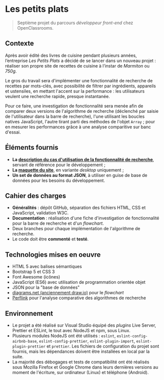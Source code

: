 # Les petits plats

> Septième projet du parcours _développeur front-end_ chez OpenClassrooms.

## Contexte

Après avoir édité des livres de cuisine pendant plusieurs années, l’entreprise _Les Petits Plats_ a décidé de se lancer dans un nouveau projet : réaliser son propre site de recettes de cuisine à l’instar de _Marmiton_ ou _750g_.

Le gros du travail sera d'implémenter une fonctionnalité de recherche de recettes par mots-clés, avec possibilité de filtrer par ingrédients, appareils et ustensiles, en mettant l'accent sur la performance : les utilisateurs veulent une recherche rapide, presque instantanée.

Pour ce faire, une investigation de fonctionnalité sera menée afin de comparer deux versions de l'algorithme de recherche (déclenché par saisie de l'utilisateur dans la barre de recherche), l'une utilisant les boucles natives JavaScript, l'autre tirant parti des méthodes de l'objet `Array` ; pour en mesurer les performances grâce à une analyse comparitive sur banc d'essai.

## Éléments fournis

- **La [description du cas d'utilisation de la fonctionnalité de recherche](https://s3-eu-west-1.amazonaws.com/course.oc-static.com/projects/Front-End+V2/P6+Algorithms/Cas+d%E2%80%99utilisation+%2303+Filtrer+les+recettes+dans+l%E2%80%99interface+utilisateur.pdf)**, servant de référence pour le développement ;
- **La [maquette du site](https://www.figma.com/file/xqeE1ZKlHUWi2Efo8r73NK)**, en variante _desktop_ uniquement ;
- **Un set de données au format JSON**, à utiliser en guise de base de données pour les besoins du développement.

## Cahier des charges

- **Généralités** : dépôt GitHub, séparation des fichiers HTML, CSS et JavaScript, validation W3C.
- **Documentation** : réalisation d'une fiche d'investigation de fonctionnalité pour la barre de recherche et d'un _flowchart_.
- Deux branches pour chaque implémentation de l'algorithme de recherche.
- Le code doit être **commenté** et **testé**.

## Technologies mises en oeuvre

- HTML 5 avec balises sémantiques
- Bootstrap 5 et CSS 3
- Font Awesome (icônes)
- JavaScript (ES6) avec utilisation de programmation orientée objet
- JSON pour la "base de données"
- [diagrams.net (anciennement draw.io)](https://app.diagrams.net/) pour le _flowchart_
- [Perflink](https://perf.link/) pour l'analyse comparative des algorithmes de recherche

## Environnement

- Le projet a été réalisé sur Visual Studio équipé des _plugins_ Live Server, Prettier et ESLint, le tout avec NodeJS et npm, sous Linux.
- Plusieurs modules NodeJS ont été utilisés : `eslint`, `eslint-config-airbnb-base`, `eslint-config-prettier`, `eslint-plugin-import`, `eslint-plugin-prettier` et `prettier`. Les fichiers de configuration du projet sont fournis, mais les dépendances doivent être installées en local par la suite.
- La majorité des débogages et tests de compatibilité ont été réalisés sous Mozilla Firefox et Google Chrome dans leurs dernières versions au moment de l'écriture, sur ordinateur (Linux) et téléphone (Android).
